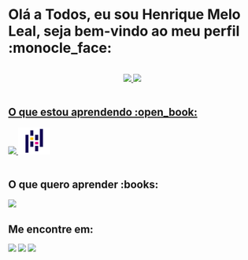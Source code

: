 <h1>Olá a Todos, eu sou Henrique Melo Leal, seja bem-vindo ao meu perfil :monocle_face:</h1>
<br>

<div align="center">
  <a href="https://github.com/HenriqueMLDEV">
  <img height="180em" src="https://github-readme-stats.vercel.app/api?username=HenriqueMLDEV&show_icons=true&theme=radical&include_all_commits=true&count_private=true"/>
  <img height="180em" src="https://github-readme-stats.vercel.app/api/top-langs/?username=HenriqueMLDEV&layout=compact&langs_count=7&theme=synthwave"/>
</div>
<br>
  
 <h2 aling="center" >O que estou aprendendo :open_book: </h2>
 <div aling="center" style="display: inline_block">
 <a href="https://github.com/HenriqueMLDEV">
  <img src="https://skillicons.dev/icons?i=html,css,javascript,python&theme=light" />
  </a>
  <img alt="Henrique-PDS" height="55" width="65" src="https://github.com/devicons/devicon/blob/master/icons/pandas/pandas-original.svg"> 
 
</div>
<br>
 
<h2 aling="center">O que quero aprender :books: </h2>
  
 <div style="display: inline_block">
    <a href="https://github.com/HenriqueMLDEV">
    <img src="https://skillicons.dev/icons?i=java,php,mysql,lua,c&theme=light" />
  </a>
 </div>
  
###
  
  <h2>Me encontre em:</h2>
<div> 
 
  <a href = "mailto:hmleal7@gmail.com"><img src="https://img.shields.io/badge/-Gmail-%23333?style=for-the-badge&logo=gmail&logoColor=white" target="_blank"></a>
  <a href="https://www.linkedin.com/in/henrique-m-5a761511b/" target="_blank"><img src="https://img.shields.io/badge/-LinkedIn-%230077B5?style=for-the-badge&logo=linkedin&logoColor=white" target="_blank"></a>
 <a href="https://www.instagram.com/henrique.meloleal/" target="_blank"><img src="https://img.shields.io/badge/-Instagram-%23E4405F?style=for-the-badge&logo=instagram&logoColor=white" target="_blank"></a><br>
 </div>

 
